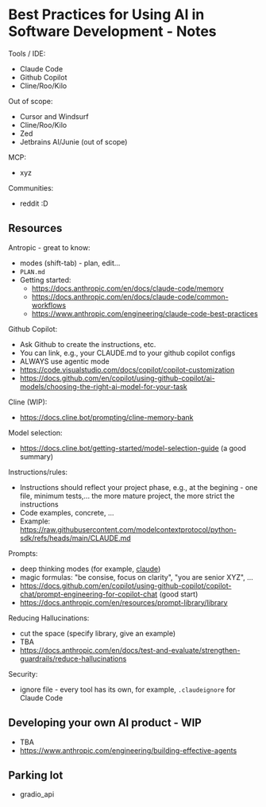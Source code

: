 # Best Practices for Using AI in Software Development - Notes

Tools / IDE:

- Claude Code
- Github Copilot
- Cline/Roo/Kilo

Out of scope:

- Cursor and Windsurf
- Cline/Roo/Kilo
- Zed
- Jetbrains AI/Junie (out of scope)

MCP:

- xyz

Communities:

- reddit :D

## Resources

Antropic - great to know:

- modes (shift-tab) - plan, edit...
- `PLAN.md`
- Getting started:
  - https://docs.anthropic.com/en/docs/claude-code/memory
  - https://docs.anthropic.com/en/docs/claude-code/common-workflows
  - https://www.anthropic.com/engineering/claude-code-best-practices

Github Copilot:

- Ask Github to create the instructions, etc.
- You can link, e.g., your CLAUDE.md to your github copilot configs
- ALWAYS use agentic mode
- https://code.visualstudio.com/docs/copilot/copilot-customization
- https://docs.github.com/en/copilot/using-github-copilot/ai-models/choosing-the-right-ai-model-for-your-task

Cline (WIP):

- https://docs.cline.bot/prompting/cline-memory-bank

Model selection:

- https://docs.cline.bot/getting-started/model-selection-guide (a good summary)

Instructions/rules:

- Instructions should reflect your project phase, e.g., at the begining - one file, minimum tests,... the more mature project, the more strict the instructions
- Code examples, concrete, ...
- Example: https://raw.githubusercontent.com/modelcontextprotocol/python-sdk/refs/heads/main/CLAUDE.md

Prompts:

- deep thinking modes (for example, [claude](https://docs.anthropic.com/en/docs/claude-code/common-workflows#use-extended-thinking))
- magic formulas: "be consise, focus on clarity", "you are senior XYZ", ...
- https://docs.github.com/en/copilot/using-github-copilot/copilot-chat/prompt-engineering-for-copilot-chat (good start)
- https://docs.anthropic.com/en/resources/prompt-library/library

Reducing Hallucinations:

- cut the space (specify library, give an example)
- TBA
- https://docs.anthropic.com/en/docs/test-and-evaluate/strengthen-guardrails/reduce-hallucinations

Security:

- ignore file - every tool has its own, for example, `.claudeignore` for Claude Code

## Developing your own AI product - WIP

- TBA
- https://www.anthropic.com/engineering/building-effective-agents

## Parking lot

- gradio_api
